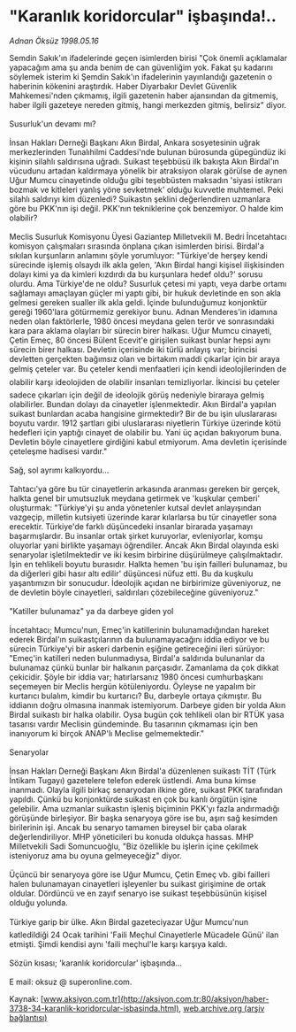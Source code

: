 # "Karanlık koridorcular" işbaşında!..

*Adnan Öksüz 1998.05.16*

<font class="agenda2NewsSpot">
 Semdin Sakık'ın ifadelerinde geçen isimlerden birisi "Çok önemli açıklamalar yapacağım ama şu anda benim de can güvenliğim yok.
</font>
<font class="newsDetail">
 Fakat  şu kadarını söylemek isterim ki Şemdin Sakık'ın ifadelerinin yayınlandığı gazetenin o haberinin kökenini araştırdık. Haber Diyarbakır  Devlet Güvenlik Mahkemesi'nden çıkmamış, ilgili gazetenin haber ajansından da gitmemiş, haber ilgili gazeteye nereden gitmiş, hangi merkezden gitmiş, belirsiz" diyor.
 <br/>
 <br/>
 Susurluk'un devamı mı?
 <br/>
 <br/>
 İnsan Hakları Derneği Başkanı Akın Birdal, Ankara sosyetesinin uğrak merkezlerinden Tunalıhilmi Caddesi'nde bulunan bürosunda güpegündüz iki kişinin silahlı saldırısına uğradı. Suikast teşebbüsü ilk bakışta Akın Birdal'ın vücudunu artadan kaldırmaya yönelik bir atraksiyon olarak görülse de aynen Uğur Mumcu cinayetinde olduğu gibi teşebbüsten maksadın 'siyasi istikrarı bozmak ve kitleleri yanlış yöne sevketmek' olduğu kuvvetle muhtemel. Peki silahlı saldırıyı kim düzenledi? Suikastın şeklini değerlendiren uzmanlara göre bu PKK'nın işi değil. PKK'nın tekniklerine çok benzemiyor. O halde kim olabilir?
 <br/>
 <br/>
 Meclis Susurluk Komisyonu Üyesi Gaziantep Milletvekili M. Bedri İncetahtacı komisyon çalışmaları sırasında önplana çıkan isimlerden birisi. Birdal'a sıkılan kurşunların  anlamını şöyle yorumluyor: "Türkiye'de herşey kendi sürecinde işlemiş olsaydı ilk akla gelen, 'Akın Birdal hangi kişisel ilişkisinden dolayı kimi ya da kimleri kızdırdı da bu kurşunlara hedef oldu?' sorusu olurdu. Ama Türkiye'de ne oldu? Susurluk çetesi mi yaptı, veya darbe ortamı sağlamayı amaçlayan güçler mi yaptı gibi,  bir hukuk devletinde en son akla gelmesi gereken sualler ilk akla geldi. İçinde bulunduğumuz konjonktür gereği 1960'lara götürmemiz gerekiyor bunu. Adnan Menderes'in idamına neden olan faktörlerle, 1980 öncesi meydana gelen terör ve sonrasındaki kara para aklama olayları bir sürecin birer halkası. Uğur Mumcu cinayeti, Çetin Emeç, 80 öncesi Bülent Ecevit'e girişilen suikast bunlar hepsi aynı sürecin birer halkası. Devletin içerisinde iki türlü anlayış var; birincisi devletten gerçekten bağımsız olan ve birtakım maddi çıkarlar için bir araya gelmiş çeteler var. Bu çeteler kendi menfaatleri için kendi ideolojilerinden de olabilir karşı ideolojiden de olabilir insanları temizliyorlar. İkincisi bu çeteler sadece çıkarları için değil de ideolojik görüş nedeniyle biraraya gelmiş olabilirler. Bundan dolayı da cinayetler işlenmektedir. Akın Birdal'a yapılan suikast bunlardan acaba hangisine girmektedir? Bir de bu işin uluslararası boyutu vardır. 1912 şartları gibi uluslararası niyetlerin Türkiye üzerinde kötü hedefleri için yaptığı cinayet de olabilir bu. Yani üç açıdan bakıyorum buna. Devletin böyle cinayetlere girdiğini kabul etmiyorum. Ama devletin içerisinde çeteleşme  hadisesi vardır."
 <br/>
 <br/>
 Sağ, sol ayrımı kalkıyordu...
 <br/>
 <br/>
 Tahtacı'ya göre bu tür cinayetlerin arkasında aranması gereken bir gerçek, halkta genel bir umutsuzluk meydana getirmek ve 'kuşkular çemberi' oluşturmak: "Türkiye'yi şu anda yönetenler kutsal devlet anlayışından vazgeçip, milletin kutsiyeti üzerinde karar kılarlarsa bu tür cinayetler sona erecektir. Türkiye'de farklı düşüncedeki insanlar birarada yaşamayı başarmışlardır. Bu insanlar ortak şirket kuruyorlar, evleniyorlar, komşu oluyorlar yani birlikte yaşamayı öğrendiler. Ancak Akın Birdal olayında  eski senaryolar işletilmektedir ve iki kesim birbirine düşürülmeye çalışılmaktadır. İşin en tehlikeli boyutu burasıdır. Halkta hemen 'bu işin failleri bulunamaz, bu da diğerleri gibi hasır altı edilir' düşüncesi nüfuz etti. Bu da kuşkulu yaşantımızın bir sonucudur. İdeolojik açıdan ne birbirimize güveniyoruz, ne de devletin böyle cinayetleri, saldırıları çözebileceğine güveniyoruz."
 <br/>
 <br/>
 "Katiller bulunamaz" ya da darbeye giden yol
 <br/>
 <br/>
 İncetahtacı; Mumcu'nun, Emeç'in katillerinin bulunamadığından hareket ederek Birdal'ın suikastçılarının da bulunamayacağını iddia ediyor ve bu sürecin Türkiye'yi bir askeri darbenin  eşiğine getireceğini ileri sürüyor: "Emeç'in katilleri neden bulunmadıysa, Birdal'a saldırıda bulunanlar da bulunamaz çünkü bunlar bir  halkanın parçasıdır. Zamanlama da çok dikkat çekicidir. Şöyle bir iddia var; hatırlarsanız 1980 öncesi cumhurbaşkanı seçemeyen bir Meclis hergün kötüleniyordu. Öyleyse ne yapalım bir kurtarıcı bulalım, kimdir bu kurtarıcı? Bu, darbeyle ortaya  çıkmıştır. Bu iddianın doğru olmasına inanmak istemiyorum. Darbeye giden bir yolda Akın Birdal suikastı bir halka olabilir. Oysa bugün çok tehlikeli olan bir RTÜK yasa tasarısı vardır Meclisin gündeminde. Bu tasarının çıkmaması için ben inanıyorum ki birçok ANAP'lı Meclise gelmemektedir."
 <br/>
 <br/>
 Senaryolar
 <br/>
 <br/>
 İnsan Hakları Derneği Başkanı Akın Birdal'a düzenlenen suikastı TİT (Türk İntikam Tugayı) gazetelere telefon ederek üstlendi. Ama buna kimse inanmadı. Olayla  ilgili birkaç senaryodan ilkine göre, suikast PKK tarafından yapıldı. Çünkü bu konjonktürde suikast en çok bu kanlı örgütün işine gelebilir. Ama uzmanlar suikastın işleniş biçiminin PKK'yı fazla andırmadığı görüşünde birleşiyor. Bir başka senaryoya göre ise bu, aşırı sağ kesimden birilerinin işi. Ancak bu senaryo tamamen bireysel bir çaba olarak değerlendiriliyor. MHP yöneticileri bu konuda oldukça hassas. MHP Milletvekili Sadi Somuncuoğlu, "Biz özellikle bu işlerin içine çekilmek isteniyoruz ama bu oyuna gelmeyeceğiz" diyor.
 <br/>
 <br/>
 Üçüncü bir senaryoya göre ise Uğur Mumcu, Çetin Emeç vb. gibi failleri halen bulunamayan cinayetleri işleyenler bu suikast girişimine de ortak oldular. Dördüncü ve en zayıf senaryo ise suikast teşebbüsünün kişisel olduğu yolunda.
 <br/>
 <br/>
 Türkiye garip bir ülke. Akın Birdal gazeteciyazar Uğur Mumcu'nun katledildiği 24 Ocak tarihini 'Faili Meçhul Cinayetlerle Mücadele Günü' ilan etmişti. Şimdi kendisi aynı 'faili meçhul'le karşı karşıya kaldı.
 <br/>
 <br/>
 Sözün kısası; 'karanlık koridorcular' işbaşında...
 <br/>
 <br/>
 E mail: oksuz @ superonline.com.
 <br/>
</font>

Kaynak: [www.aksiyon.com.tr](http://aksiyon.com.tr:80/aksiyon/haber-3738-34-karanlik-koridorcular-isbasinda.html), [web.archive.org (arşiv bağlantısı)](http://web.archive.org/web/20110818174153/http://aksiyon.com.tr:80/aksiyon/haber-3738-34-karanlik-koridorcular-isbasinda.html)
